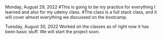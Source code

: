 Monday, August 29, 2022
#This is going to be my practice for everything I learned and also for my udemy class.
#The class is a full stack class, and it will cover almost everything we discussed on the bootcamp.


Tuesday, August 30, 2022
Worked on the classes as of right now it has been basic stuff.
We will start the project soon.
